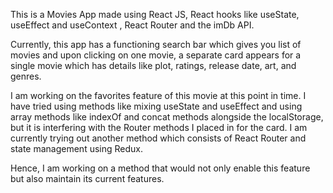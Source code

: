 This is a Movies App made using React JS, React hooks like useState, useEffect and useContext , React Router and the imDb API.

Currently, this app has a functioning search bar which gives you list of movies and upon clicking on one movie, a separate card appears for a single movie which has details like plot, ratings, release date, art, and genres.

I am working on the favorites feature of this movie at this point in time. I have tried using methods like mixing useState and useEffect and using array methods like indexOf and concat methods alongside the localStorage, but it is interfering with the Router methods I placed in for the card. I am currently trying out another method which consists of React Router and state management using Redux.

Hence, I am working on a method that would not only enable this feature but also maintain its current features.

